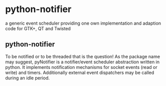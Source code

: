 # python-notifier
a generic event scheduler providing one own implementation and adaption code for GTK+, QT and Twisted

## python-notifier
To be notified or to be threaded that is the question! As the package name may suggest, pyNotifier is a notifier/event scheduler abstraction written in python. It implements notification mechanisms for socket events (read or write) and timers. Additionally external event dispatchers may be called during an idle period.
